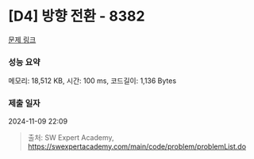 # [D4] 방향 전환 - 8382 

[문제 링크](https://swexpertacademy.com/main/code/problem/problemDetail.do?contestProbId=AWyNQrCahHcDFAVP) 

### 성능 요약

메모리: 18,512 KB, 시간: 100 ms, 코드길이: 1,136 Bytes

### 제출 일자

2024-11-09 22:09



> 출처: SW Expert Academy, https://swexpertacademy.com/main/code/problem/problemList.do